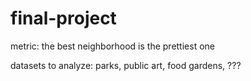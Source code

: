 # final-project

metric: the best neighborhood is the prettiest one

datasets to analyze: parks, public art, food gardens, ???
